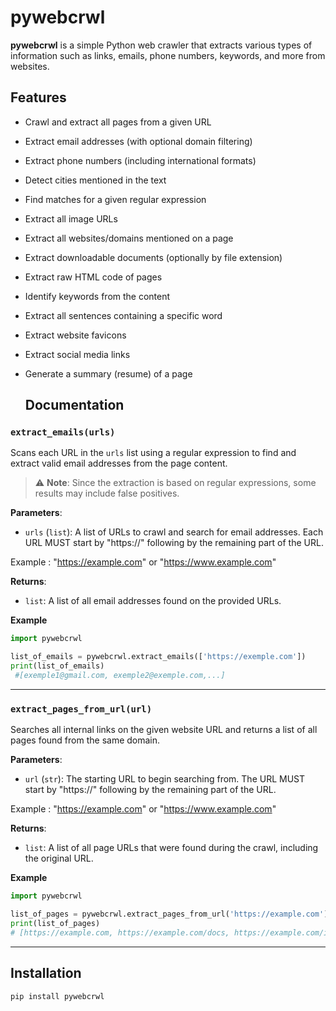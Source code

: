# pywebcrwl

**pywebcrwl** is a simple Python web crawler that extracts various types of information such as links, emails, phone numbers, keywords, and more from websites.

## Features

- Crawl and extract all pages from a given URL
- Extract email addresses (with optional domain filtering)
- Extract phone numbers (including international formats)
- Detect cities mentioned in the text
- Find matches for a given regular expression
- Extract all image URLs
- Extract all websites/domains mentioned on a page
- Extract downloadable documents (optionally by file extension)
- Extract raw HTML code of pages
- Identify keywords from the content
- Extract all sentences containing a specific word
- Extract website favicons
- Extract social media links
- Generate a summary (resume) of a page

  ## Documentation
### `extract_emails(urls)`

Scans each URL in the `urls` list using a regular expression to find and extract valid email addresses from the page content.

> ⚠️ **Note**: Since the extraction is based on regular expressions, some results may include false positives.

**Parameters**:
- `urls` (`list`): A list of URLs to crawl and search for email addresses. Each URL MUST start by "https://" following by the remaining part of the URL.
  
Example : "https://example.com" or "https://www.example.com"

**Returns**:
- `list`: A list of all email addresses found on the provided URLs.

**Example**

```python
import pywebcrwl

list_of_emails = pywebcrwl.extract_emails(['https://exemple.com'])
print(list_of_emails)
 #[exemple1@gmail.com, exemple2@exemple.com,...]
```
----------------------------------------------------------------------------------------------------------------------------------------------------

### `extract_pages_from_url(url)`

Searches all internal links on the given website URL and returns a list of all pages found from the same domain.

**Parameters**:
- `url` (`str`): The starting URL to begin searching from. The URL MUST start by "https://" following by the remaining part of the URL.
  
Example : "https://example.com" or "https://www.example.com"

**Returns**:
- `list`: A list of all page URLs that were found during the crawl, including the original URL.

**Example**

```python
import pywebcrwl

list_of_pages = pywebcrwl.extract_pages_from_url('https://example.com')
print(list_of_pages)
# [https://example.com, https://example.com/docs, https://example.com/img, https://example.com/img/picture, ...]
```
----------------------------------------------------------------------------------------------------------------------------------------------------
















## Installation

```bash
pip install pywebcrwl
